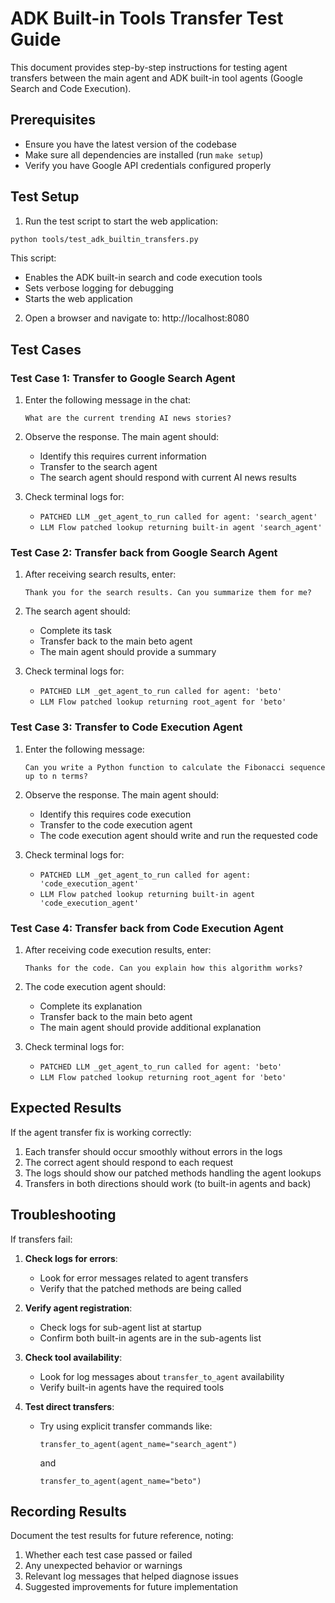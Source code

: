 # ADK Built-in Tools Transfer Test Guide

This document provides step-by-step instructions for testing agent transfers between the main agent and ADK built-in tool agents (Google Search and Code Execution).

## Prerequisites

- Ensure you have the latest version of the codebase
- Make sure all dependencies are installed (run `make setup`)
- Verify you have Google API credentials configured properly

## Test Setup

1. Run the test script to start the web application:

```bash
python tools/test_adk_builtin_transfers.py
```

This script:
- Enables the ADK built-in search and code execution tools
- Sets verbose logging for debugging
- Starts the web application

2. Open a browser and navigate to: http://localhost:8080

## Test Cases

### Test Case 1: Transfer to Google Search Agent

1. Enter the following message in the chat:
   ```
   What are the current trending AI news stories?
   ```

2. Observe the response. The main agent should:
   - Identify this requires current information
   - Transfer to the search agent
   - The search agent should respond with current AI news results

3. Check terminal logs for:
   - `PATCHED LLM _get_agent_to_run called for agent: 'search_agent'`
   - `LLM Flow patched lookup returning built-in agent 'search_agent'`

### Test Case 2: Transfer back from Google Search Agent

1. After receiving search results, enter:
   ```
   Thank you for the search results. Can you summarize them for me?
   ```

2. The search agent should:
   - Complete its task
   - Transfer back to the main beto agent
   - The main agent should provide a summary

3. Check terminal logs for:
   - `PATCHED LLM _get_agent_to_run called for agent: 'beto'`
   - `LLM Flow patched lookup returning root_agent for 'beto'`

### Test Case 3: Transfer to Code Execution Agent

1. Enter the following message:
   ```
   Can you write a Python function to calculate the Fibonacci sequence up to n terms?
   ```

2. Observe the response. The main agent should:
   - Identify this requires code execution
   - Transfer to the code execution agent
   - The code execution agent should write and run the requested code

3. Check terminal logs for:
   - `PATCHED LLM _get_agent_to_run called for agent: 'code_execution_agent'`
   - `LLM Flow patched lookup returning built-in agent 'code_execution_agent'`

### Test Case 4: Transfer back from Code Execution Agent

1. After receiving code execution results, enter:
   ```
   Thanks for the code. Can you explain how this algorithm works?
   ```

2. The code execution agent should:
   - Complete its explanation
   - Transfer back to the main beto agent
   - The main agent should provide additional explanation

3. Check terminal logs for:
   - `PATCHED LLM _get_agent_to_run called for agent: 'beto'`
   - `LLM Flow patched lookup returning root_agent for 'beto'`

## Expected Results

If the agent transfer fix is working correctly:

1. Each transfer should occur smoothly without errors in the logs
2. The correct agent should respond to each request
3. The logs should show our patched methods handling the agent lookups
4. Transfers in both directions should work (to built-in agents and back)

## Troubleshooting

If transfers fail:

1. **Check logs for errors**:
   - Look for error messages related to agent transfers
   - Verify that the patched methods are being called

2. **Verify agent registration**:
   - Check logs for sub-agent list at startup
   - Confirm both built-in agents are in the sub-agents list

3. **Check tool availability**:
   - Look for log messages about `transfer_to_agent` availability
   - Verify built-in agents have the required tools

4. **Test direct transfers**:
   - Try using explicit transfer commands like:
     ```
     transfer_to_agent(agent_name="search_agent")
     ```
     and
     ```
     transfer_to_agent(agent_name="beto")
     ```

## Recording Results

Document the test results for future reference, noting:

1. Whether each test case passed or failed
2. Any unexpected behavior or warnings
3. Relevant log messages that helped diagnose issues
4. Suggested improvements for future implementation